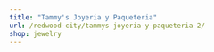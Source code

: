 ```yaml
---
title: "Tammy's Joyeria y Paqueteria"
url: /redwood-city/tammys-joyeria-y-paqueteria-2/
shop: jewelry
---
```

